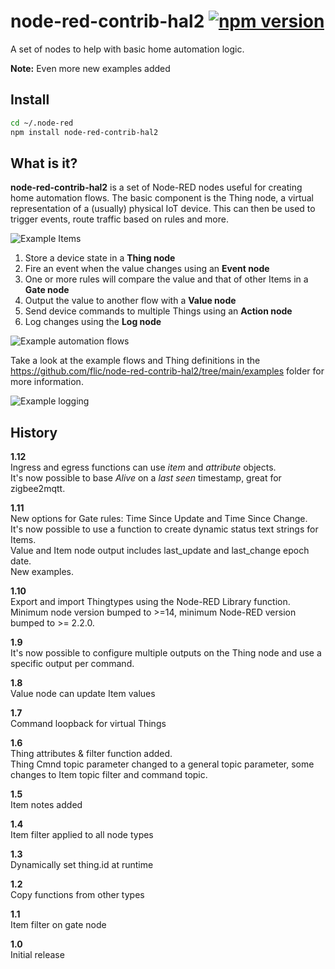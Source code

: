 # node-red-contrib-hal2 [![npm version](https://badge.fury.io/js/node-red-contrib-hal2.svg)](https://badge.fury.io/js/node-red-contrib-hal2)
A set of nodes to help with basic home automation logic.

**Note:** Even more new examples added

## Install
```bash
cd ~/.node-red
npm install node-red-contrib-hal2
```

## What is it?
**node-red-contrib-hal2** is a set of Node-RED nodes useful for creating home automation flows. The basic component is the Thing node, a virtual representation of a (usually) physical IoT device. This can then be used to trigger events, route traffic based on rules and more.

![Example Items](https://user-images.githubusercontent.com/400673/168665494-db5c244e-6225-4ae0-beed-fab3131e1b0a.png)

1. Store a device state in a **Thing node**
2. Fire an event when the value changes using an **Event node**
3. One or more rules will compare the value and that of other Items in a **Gate node**
4. Output the value to another flow with a **Value node**
5. Send device commands to multiple Things using an **Action node**
6. Log changes using the **Log node**

![Example automation flows](https://user-images.githubusercontent.com/400673/168665539-3984681b-5059-4ed6-b350-683a431841d8.png)

Take a look at the example flows and Thing definitions in the https://github.com/flic/node-red-contrib-hal2/tree/main/examples folder for more information.

![Example logging](https://user-images.githubusercontent.com/400673/168665807-aa3aba8f-8b06-4292-bcad-7374e508f59a.png)

## History

**1.12**<br>
Ingress and egress functions can use *item* and *attribute* objects.<br>
It's now possible to base *Alive* on a *last seen* timestamp, great for zigbee2mqtt.<br>

**1.11**<br>
New options for Gate rules: Time Since Update and Time Since Change.<br>
It's now possible to use a function to create dynamic status text strings for Items.<br>
Value and Item node output includes last_update and last_change epoch date.<br>
New examples.

**1.10**<br>
Export and import Thingtypes using the Node-RED Library function.<br>
Minimum node version bumped to >=14, minimum Node-RED version bumped to >= 2.2.0. 

**1.9**<br>
It's now possible to configure multiple outputs on the Thing node and use a specific output per command.

**1.8**<br>
Value node can update Item values

**1.7**<br>
Command loopback for virtual Things

**1.6**<br>
Thing attributes & filter function added.<br>
Thing Cmnd topic parameter changed to a general topic parameter, some changes to Item topic filter and command topic.

**1.5**<br>
Item notes added

**1.4**<br>
Item filter applied to all node types

**1.3**<br>
Dynamically set thing.id at runtime

**1.2**<br>
Copy functions from other types

**1.1**<br>
Item filter on gate node

**1.0**<br>
Initial release
